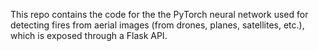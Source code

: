 This repo contains the code for the the PyTorch neural network used for detecting fires from aerial images (from drones, planes, satellites, etc.), which is exposed through a Flask API. 
